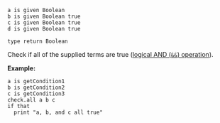 ```thy
a is given Boolean
b is given Boolean true
c is given Boolean true
d is given Boolean true

type return Boolean
```

Check if all of the supplied terms are true
([logical AND (`&&`) operation](https://developer.mozilla.org/en-US/docs/Web/JavaScript/Reference/Operators/Logical_AND)).

**Example:**

```thy
a is getCondition1
b is getCondition2
c is getCondition3
check.all a b c
if that
  print "a, b, and c all true"
```
